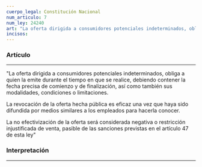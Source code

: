 ```yaml
---
cuerpo_legal: Constitución Nacional
num_articulo: 7
num_ley: 24240
art: "La oferta dirigida a consumidores potenciales indeterminados, obliga a quien la emite durante el tiempo en que se realice, debiendo contener la fecha precisa de comienzo y de finalización, así como también sus modalidades, condiciones o limitaciones.  La revocación de la oferta hecha pública es eficaz una vez que haya sido difundida por medios similares a los empleados para hacerla conocer.  La no efectivización de la oferta será considerada negativa o restricción injustificada de venta, pasible de las sanciones previstas en el artículo 47 de esta ley"
incisos: 
---
```

### Artículo
---
"La oferta dirigida a consumidores potenciales indeterminados, obliga a quien la emite durante el tiempo en que se realice, debiendo contener la fecha precisa de comienzo y de finalización, así como también sus modalidades, condiciones o limitaciones.  

La revocación de la oferta hecha pública es eficaz una vez que haya sido difundida por medios similares a los empleados para hacerla conocer.  

La no efectivización de la oferta será considerada negativa o restricción injustificada de venta, pasible de las sanciones previstas en el artículo 47 de esta ley"


### Interpretación
---
